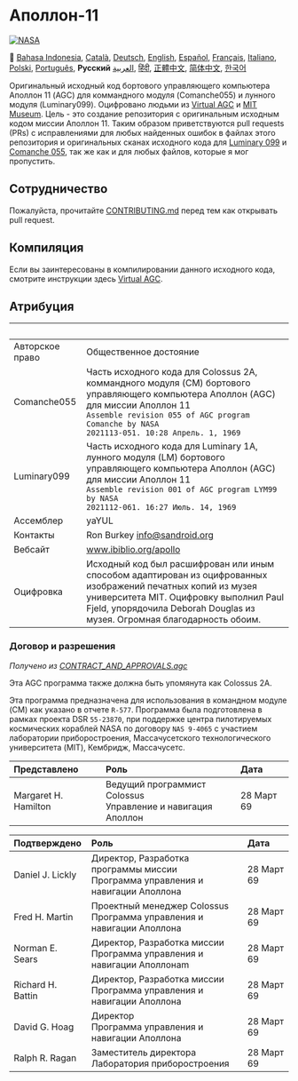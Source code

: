 # Аполлон-11
[![NASA][1]][2]

:crossed_flags:
[Bahasa Indonesia][ID],
[Català][CA],
[Deutsch][DE],
[English][EN],
[Español][ES],
[Français][FR],
[Italiano][IT],
[Polski][PL],
[Português][PT_BR],
**Русский**
[العربية][AR],
[हिंदी][HI_IN],
[正體中文][ZH_TW],
[简体中文][ZH_CN],
[한국어][KO_KR]

[AR]:README.ar.md
[ID]:README.id.md
[CA]:README.ca.md
[DE]:README.de.md
[EN]:README.md
[ES]:README.es.md
[IT]:README.it.md
[PL]:README.pl.md
[FR]:README.fr.md
[PT_BR]:README.pt_br.md
[ZH_TW]:README.zh_tw.md
[ZH_CN]:README.zh_cn.md
[KO_KR]:README.ko_kr.md
[HI_IN]:README.hi_in.md
[RU]:README.ru.md

Оригинальный исходный код бортового управляющего компьютера Аполлон 11 (AGC) для коммандного модуля (Comanche055) и лунного модуля (Luminary099).
Оцифровано людьми из [Virtual AGC][3] и [MIT Museum][4]. Цель - это создание репозитория с оригинальным исходным кодом миссии Аполлон 11.
Таким образом приветствуются pull requests (PRs) с исправлениями для любых найденных ошибок в файлах этого репозитория и оригинальных сканах исходного кода для [Luminary 099][5] и [Comanche 055][6], так же как и для любых файлов, которые я мог пропустить.

## Сотрудничество
Пожалуйста, прочитайте [CONTRIBUTING.md][7] перед тем как открывать pull request.

## Компиляция
Если вы заинтересованы в компилировании данного исходного кода, смотрите инструкции здесь [Virtual AGC][8].

## Атрибуция

&nbsp;         | &nbsp;
:------------- | :-----
Авторское право      | Общественное достояние
Comanche055    | Часть исходного кода для Colossus 2A, коммандного модуля (CM) бортового управляющего компьютера Аполлон (AGC) для миссии Аполлон 11<br>`Assemble revision 055 of AGC program Comanche by NASA`<br>`2021113-051. 10:28 Апрель. 1, 1969`
Luminary099    | Часть исходного кода для Luminary 1A, лунного модуля (LM) бортового управляющего компьютера Аполлон (AGC) для миссии Аполлон 11<br>`Assemble revision 001 of AGC program LYM99 by NASA`<br>`2021112-061. 16:27 Июль. 14, 1969`
Ассемблер      | yaYUL
Контакты        | Ron Burkey <info@sandroid.org>
Вебсайт        | www.ibiblio.org/apollo
Оцифровка | Исходный код был расшифрован или иным способом адаптирован из оцифрованных изображений печатных копий из музея университета MIT. Оцифровку выполнил Paul Fjeld, упорядочила Deborah Douglas из музея. Огромная благодарность обоим.

### Договор и разрешения
*Получено из [CONTRACT_AND_APPROVALS.agc]*

Эта AGC программа также должна быть упомянута как Colossus 2A.

Эта программа предназначена для использования в командном модуле (CM) как указано в отчете `R-577`. Программа была подготовлена в рамках проекта DSR `55-23870`, при поддержке центра пилотируемых космических кораблей NASA по договору `NAS 9-4065` с участием лаборатории приборостроения, Массачусетского технологического университета (MIT), Кембридж, Массачусетс.

Представлено          | Роль | Дата
:-------------------- | :--- | :---
Margaret H. Hamilton  | Ведущий программист Colossus<br>Управление и навигация Аполлон | 28 Март 69

Подтверждено        | Роль | Дата
:----------------- | :--- | :---
Daniel J. Lickly   | Директор, Разработка программы миссии<br>Программа управления и навигации Аполлона | 28 Март 69
Fred H. Martin     | Проектный менеджер Colossus<br>Программа управления и навигации Аполлона | 28 Март 69
Norman E. Sears    | Директор, Разработка миссии<br>Программа управления и навигации Аполлонаm | 28 Март 69
Richard H. Battin  | Директор, Разработка миссии<br>Программа управления и навигации Аполлона | 28 Март 69
David G. Hoag      | Директор<br>Программа управления и навигации Аполлона | 28 Март 69
Ralph R. Ragan     | Заместитель директора<br>Лаборатория приборостроения| 28 Март 69

[CONTRACT_AND_APPROVALS.agc]:https://github.com/chrislgarry/Apollo-11/blob/master/Comanche055/CONTRACT_AND_APPROVALS.agc
[1]:https://cdn.rawgit.com/aleen42/badges/c9246f74/src/nasa.svg
[2]:https://www.nasa.gov/mission_pages/apollo/missions/apollo11.html
[3]:http://www.ibiblio.org/apollo/
[4]:http://web.mit.edu/museum/
[5]:http://www.ibiblio.org/apollo/ScansForConversion/Luminary099/
[6]:http://www.ibiblio.org/apollo/ScansForConversion/Comanche055/
[7]:https://github.com/chrislgarry/Apollo-11/blob/master/CONTRIBUTING.md
[8]:https://github.com/rburkey2005/virtualagc
